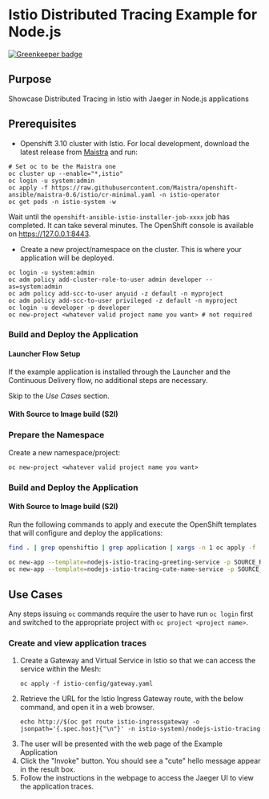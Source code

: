# Istio Distributed Tracing Example for Node.js

[![Greenkeeper badge](https://badges.greenkeeper.io/nodeshift-starters/nodejs-istio-tracing.svg)](https://greenkeeper.io/)

## Purpose

Showcase Distributed Tracing in Istio with Jaeger in Node.js applications

## Prerequisites

* Openshift 3.10 cluster with Istio. For local development, download the latest release from [Maistra](https://github.com/Maistra/origin/releases) and run:

```
# Set oc to be the Maistra one
oc cluster up --enable="*,istio"
oc login -u system:admin
oc apply -f https://raw.githubusercontent.com/Maistra/openshift-ansible/maistra-0.6/istio/cr-minimal.yaml -n istio-operator
oc get pods -n istio-system -w
```
Wait until the `openshift-ansible-istio-installer-job-xxxx` job has completed. It can take several minutes. The OpenShift console is available on https://127.0.0.1:8443.

* Create a new project/namespace on the cluster. This is where your application will be deployed.

```
oc login -u system:admin
oc adm policy add-cluster-role-to-user admin developer --as=system:admin
oc adm policy add-scc-to-user anyuid -z default -n myproject
oc adm policy add-scc-to-user privileged -z default -n myproject
oc login -u developer -p developer
oc new-project <whatever valid project name you want> # not required
```

### Build and Deploy the Application

#### Launcher Flow Setup

If the example application is installed through the Launcher and the Continuous Delivery flow, no additional steps are necessary.

Skip to the _Use Cases_ section.

#### With Source to Image build (S2I)

### Prepare the Namespace

Create a new namespace/project:
```
oc new-project <whatever valid project name you want>
```

### Build and Deploy the Application

#### With Source to Image build (S2I)

Run the following commands to apply and execute the OpenShift templates that will configure and deploy the applications:
```bash
find . | grep openshiftio | grep application | xargs -n 1 oc apply -f

oc new-app --template=nodejs-istio-tracing-greeting-service -p SOURCE_REPOSITORY_URL=https://github.com/nodeshift-starters/nodejs-istio-tracing -p SOURCE_REPOSITORY_REF=master -p SOURCE_REPOSITORY_DIR=greeting-service
oc new-app --template=nodejs-istio-tracing-cute-name-service -p SOURCE_REPOSITORY_URL=https://github.com/nodeshift-starters/nodejs-istio-tracing -p SOURCE_REPOSITORY_REF=master -p SOURCE_REPOSITORY_DIR=cute-name-service
```

## Use Cases

Any steps issuing `oc` commands require the user to have run `oc login` first and switched to the appropriate project with `oc project <project name>`.

### Create and view application traces

1. Create a Gateway and Virtual Service in Istio so that we can access the service within the Mesh:
    ```
    oc apply -f istio-config/gateway.yaml
    ```
2. Retrieve the URL for the Istio Ingress Gateway route, with the below command, and open it in a web browser.
    ```
    echo http://$(oc get route istio-ingressgateway -o jsonpath='{.spec.host}{"\n"}' -n istio-system)/nodejs-istio-tracing
    ```
3. The user will be presented with the web page of the Example Application
4. Click the "Invoke" button. You should see a "cute" hello message appear in the result box.
5. Follow the instructions in the webpage to access the Jaeger UI to view the application traces.
